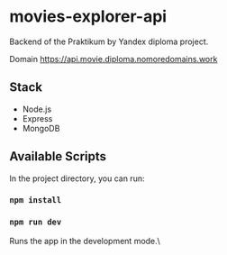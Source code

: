 # movies-explorer-api

Backend of the Praktikum by Yandex diploma project.

Domain https://api.movie.diploma.nomoredomains.work

## Stack
* Node.js
* Express
* MongoDB

## Available Scripts

In the project directory, you can run:

### `npm install`

### `npm run dev`

Runs the app in the development mode.\

